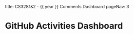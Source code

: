 <frontmatter>
title: CS3281&2 - {{ year }} Comments Dashboard
pageNav: 3
</frontmatter>

# GitHub Activities Dashboard

<include src="dashboard-contents-fragment.md" />
